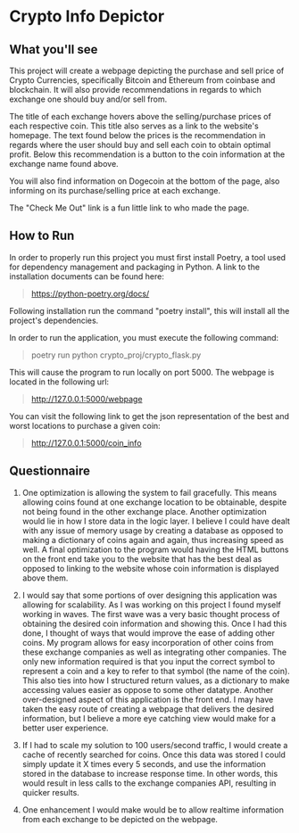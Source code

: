 Crypto Info Depictor
=======

What you'll see
-----------
This project will create a webpage depicting the purchase and sell price of Crypto Currencies, specifically
Bitcoin and Ethereum from coinbase and blockchain. It will also provide recommendations in regards to which exchange one should buy and/or sell from.

The title of each exchange hovers above the selling/purchase prices of each respective coin. This title also serves as a link to the website's homepage. The text found below the prices is the recommendation in regards where the user should buy and sell each coin to obtain optimal profit. Below this recommendation is a button to the coin information at the exchange name found above.

You will also find information on Dogecoin at the bottom of the page, also informing on its purchase/selling price at each exchange.

The "Check Me Out" link is a fun little link to who made the page.

How to Run
-----------

In order to properly run this project you must first install Poetry, a tool used for dependency management and packaging in Python. A link to the installation documents can be found here:
>https://python-poetry.org/docs/

Following installation run the command "poetry install", this will install all the project's dependencies.

In order to run the application, you must execute the following command:
>poetry run python crypto_proj/crypto_flask.py

 This will cause the program to run locally on port 5000. The webpage is located in the following url:
>http://127.0.0.1:5000/webpage

You can visit the following link to get the json representation of the best and worst locations to purchase a given coin:
>http://127.0.0.1:5000/coin_info

 Questionnaire
 -----------
 1. One optimization is allowing the system to fail gracefully. This means allowing coins found at one exchange
 location to be obtainable, despite not being found in the other exchange place. Another optimization would lie in how I store data in the logic layer. I believe I could have dealt with any issue of memory usage by creating a database as opposed to making a dictionary of coins again and again, thus increasing speed as well.
 A final optimization to the program would having the HTML buttons on the front end take you to the website that has the best deal as opposed to linking to the website whose coin information is displayed above them.


 2. I would say that some portions of over designing this application was allowing for scalability. As I was working on this project I found myself working in waves. The first wave was a very basic thought process of obtaining the desired coin information and showing this. Once I had this done, I thought of ways that would improve the ease of adding other coins. My program allows for easy incorporation of other coins from these exchange companies as well as integrating other companies. The only new information required is that you input the correct symbol to represent a coin and a key to refer to that symbol (the name of the coin). This also ties into how I structured return values, as a dictionary to make accessing values easier as oppose to some other datatype.
 Another over-designed aspect of this application is the front end. I may have taken the easy route of creating a webpage that delivers the desired information, but I believe a more eye catching view would make for a better user experience.


 3. If I had to scale my solution to 100 users/second traffic, I would create a cache of recently searched for coins. Once this data was stored I could simply update it X times every 5 seconds, and use the information stored in the database to increase response time. In other words, this would result in less calls to the exchange companies API, resulting in quicker results.

 4. One enhancement I would make would be to allow realtime information from each exchange to be depicted on the webpage.  
